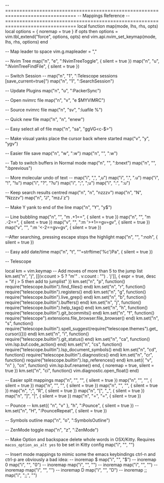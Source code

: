 -- ===============================================================================
-- Mappings Reference
-- ===============================================================================
local function map(mode, lhs, rhs, opts)
  local options = { noremap = true }
  if opts then
    options = vim.tbl_extend("force", options, opts)
  end
  vim.api.nvim_set_keymap(mode, lhs, rhs, options)
end

-- Map leader to space
vim.g.mapleader = ","

-- Nvim Tree
map("n", "<leader>e", ":NvimTreeToggle<CR>", { silent = true })
map("n", "<leader>u", ":NvimTreeFindFile<CR>", { silent = true })

-- Switch Session
-- map("n", "<Leader>1", ":Telescope sessions [save_current=true]<CR>")
map("n", "<Leader>1", ":SearchSession<CR>")

-- Update Plugins
map("n", "<Leader>u", ":PackerSync<CR>")

-- Open nvimrc file
map("n", "<Leader>v", "<cmd>e $MYVIMRC<CR>")

-- Source nvimrc file
map("n", "<Leader>sv", ":luafile %<CR>")

-- Quick new file
map("n", "<Leader>n", "<cmd>enew<CR>")

-- Easy select all of file
map("n", "<Leader>sa", "ggVG<c-$>")

-- Make visual yanks place the cursor back where started
map("v", "y", "ygv<Esc>")

-- Easier file save
map("n", "<Leader>w", "<cmd>:w<CR>")
map("n", "<Delete>", "<cmd>:w<CR>")

-- Tab to switch buffers in Normal mode
map("n", "<Tab>", ":bnext<CR>")
map("n", "<S-Tab>", ":bprevious<CR>")

-- More molecular undo of text
-- map("i", ",", ",<c-g>u")
map("i", ".", ".<c-g>u")
map("i", "!", "!<c-g>u")
map("i", "?", "?<c-g>u")
map("i", ";", ";<c-g>u")
map("i", ":", ":<c-g>u")

-- Keep search results centred
map("n", "n", "nzzzv")
map("n", "N", "Nzzzv")
map("n", "J", "mzJ`z")

-- Make Y yank to end of the line
map("n", "Y", "y$")

-- Line bubbling
map("n", "<c-j>", "<cmd>m .+1<CR>==", { silent = true })
map("n", "<c-k>", "<cmd>m .-2<CR>==", { silent = true })
map("v", "<c-j>", ":m '>+1<CR>==gv=gv", { silent = true })
map("v", "<c-k>", ":m '<-2<CR>==gv=gv", { silent = true })

--After searching, pressing escape stops the highlight
map("n", "<esc>", ":noh<cr><esc>", { silent = true })

-- Easy add date/time
map("n", "<Leader>t", "\"=strftime('%c')<CR>Pa", { silent = true })

-- Telescope

local km = vim.keymap
-- Add moves of more than 5 to the jump list
km.set("n", "j", [[(v:count > 5 ? "m'" . v:count : "") . 'j']], { expr = true, desc = "if j > 5 then add to jumplist" })
km.set("n", "<leader>p", function()
  require("telescope.builtin").find_files()
end)
km.set("n", "<leader>r", function()
  require("telescope.builtin").registers()
end)
km.set("n", "<leader>g", function()
  require("telescope.builtin").live_grep()
end)
km.set("n", "<leader>b", function()
  require("telescope.builtin").buffers()
end)
km.set("n", "<leader>j", function()
  require("telescope.builtin").help_tags()
end)
km.set("n", "<leader>h", function()
  require("telescope.builtin").git_bcommits()
end)
km.set("n", "<leader>f", function()
  require("telescope").extensions.file_browser.file_browser()
end)
km.set("n", "<leader>s", function()
  require("telescope.builtin").spell_suggest(require("telescope.themes").get_cursor({}))
end)
km.set("n", "<leader>i", function()
  require("telescope.builtin").git_status()
end)
km.set("n", "<leader>ca", function()
  vim.lsp.buf.code_action()
end)
km.set("n", "<leader>cs", function()
  require("telescope.builtin").lsp_document_symbols()
end)
km.set("n", "<leader>cd", function()
  require("telescope.builtin").diagnostics()
end)
km.set("n", "<leader>cr", function()
  require("telescope.builtin").lsp_references()
end)
km.set({ "v", "n" }, "<leader>cn", function()
  vim.lsp.buf.rename()
end, { noremap = true, silent = true })
km.set("n", "<leader>ci", function()
  vim.diagnostic.open_float()
end)

-- Easier split mappings
map("n", "<Leader><Down>", "<C-W><C-J>", { silent = true })
map("n", "<Leader><Up>", "<C-W><C-K>", { silent = true })
map("n", "<Leader><Right>", "<C-W><C-L>", { silent = true })
map("n", "<Leader><Left>", "<C-W><C-H>", { silent = true })
map("n", "<Leader>;", "<C-W>R", { silent = true })
map("n", "<Leader>[", "<C-W>_", { silent = true })
map("n", "<Leader>]", "<C-W>|", { silent = true })
map("n", "<Leader>=", "<C-W>=", { silent = true })

-- Pounce
-- km.set({ "n", "v" }, "h", ":Pounce<CR>", { silent = true })
-- km.set("n", "H", ":PounceRepeat<CR>", { silent = true })

-- Symbols outline
map("n", "<leader>o", ":SymbolsOutline<cr>")

-- ZenMode toggle
map("n", "<leader>z", ":ZenMode<cr>")

-- Make Option and backspace delete whole words in OSX/Kitty. Requires `macos_option_as_alt yes` to be set in Kitty config
map("i", "<A-BS>", "<C-W>")


-- Insert mode mappings to mimic some the emacs keybindings ctrl-n and ctrl-p are obviously a bad idea:
-- inoremap <C-e> <C-o>$
map("i", "<C-e>", "<C-o>$")
-- inoremap <C-a> <C-o>0
map("i", "<C-a>", "<C-o>0")
-- inoremap <C-b>  <Left>
map("i", "<C-b>", "<Left>")
-- inoremap <C-f>  <Right>
map("i", "<C-f>", "<Right>")
-- inoremap <C-d>  <Delete>
map("i", "<C-d>", "<Delete>")
-- inoremap <C-k>   <C-o>D
map("i", "<C-k>", "<C-o>D")
-- inoremap ;; <Esc>
map("i", ";;", "<Esc>")